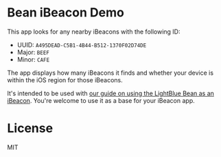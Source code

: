 # Bean iBeacon Demo

This app looks for any nearby iBeacons with the following ID:

* UUID: `A495DEAD-C5B1-4B44-B512-1370F02D74DE`
* Major: `BEEF`
* Minor: `CAFE`

The app displays how many iBeacons it finds and whether your device is within the iOS region for those iBeacons.

It's intended to be used with [our guide on using the LightBlue Bean as an iBeacon](https://punchthrough.com/bean/guides/features/ibeacon). You're welcome to use it as a base for your iBeacon app.

# License

MIT
